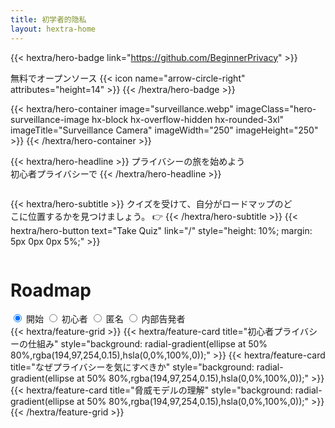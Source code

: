 ```yaml
---
title: 初学者的隐私
layout: hextra-home
---
```


{{< hextra/hero-badge link="https://github.com/BeginnerPrivacy" >}}
  <div class="hx-w-2 hx-h-2 hx-rounded-full hx-bg-primary-400"></div>
  <span>無料でオープンソース</span>
  {{< icon name="arrow-circle-right" attributes="height=14" >}}
{{< /hextra/hero-badge >}}

{{< hextra/hero-container
  image="surveillance.webp"
  imageClass="hero-surveillance-image hx-block hx-overflow-hidden hx-rounded-3xl"
  imageTitle="Surveillance Camera" 
  imageWidth="250" imageHeight="250" >}}
{{< /hextra/hero-container >}}

<div class="hx-mt-6 hx-mb-6">

{{< hextra/hero-headline >}}
  プライバシーの旅を始めよう&nbsp;<br class="sm:hx-block hx-hidden" />初心者プライバシーで
{{< /hextra/hero-headline >}}

</div>

<div class=" hero-take-quiz hx-mb-12" style="display: inline-flex; width: 100%;">

{{< hextra/hero-subtitle >}}
  クイズを受けて、自分がロードマップのど&nbsp;<br class="sm:hx-block hx-hidden" />こに位置するかを見つけましょう。 👉
{{< /hextra/hero-subtitle >}}
{{< hextra/hero-button text="Take Quiz" link="/" style="height: 10%; margin: 5px 0px 0px 5%;" >}}

</div>

<div class="hx-mt-6">
    <h1 class="hx-font-bold md:hx-text-5xl">Roadmap</h1>
    <div class="tabs">
      <input type="radio" id="radio-start" name="tabs" value="start" checked onclick="updateRoadmap()" />
      <label class="tab" for="radio-start">開始</label>
      <input type="radio" id="radio-normie" name="tabs" value="normie" onclick="updateRoadmap()" />
      <label class="tab" for="radio-normie">初心者</label>
      <input type="radio" id="radio-anonymous" name="tabs" value="anonymous" onclick="updateRoadmap()" />
      <label class="tab" for="radio-anonymous">匿名</label>
      <input type="radio" id="radio-whistleblower" name="tabs" value="whistleblower" onclick="updateRoadmap()" />
      <label class="tab" for="radio-whistleblower">内部告発者</label>
      <span class="glider"></span>
    </div>
  </div>
</div>

<div id="roadmapContent" class="hx-mt-4">
  <div id="startContent" class="roadmap-section">
    {{< hextra/feature-grid >}}
      {{< hextra/feature-card title="初心者プライバシーの仕組み" style="background: radial-gradient(ellipse at 50% 80%,rgba(194,97,254,0.15),hsla(0,0%,100%,0));" >}}
      {{< hextra/feature-card title="なぜプライバシーを気にすべきか" style="background: radial-gradient(ellipse at 50% 80%,rgba(194,97,254,0.15),hsla(0,0%,100%,0));" >}}
      {{< hextra/feature-card title="脅威モデルの理解" style="background: radial-gradient(ellipse at 50% 80%,rgba(194,97,254,0.15),hsla(0,0%,100%,0));" >}}
    {{< /hextra/feature-grid >}}
  </div>

  <div id="normieContent" class="roadmap-section" style="display:none;">
    {{< hextra/feature-grid >}}
      {{< hextra/feature-card title="近日公開！" style="background: radial-gradient(ellipse at 50% 80%,rgba(97, 254, 176, 0.15),hsla(0,0%,100%,0));" >}}
      {{< hextra/feature-card title="近日公開！" style="background: radial-gradient(ellipse at 50% 80%,rgba(97, 254, 176, 0.15),hsla(0,0%,100%,0));" >}}
      {{< hextra/feature-card title="近日公開！" style="background: radial-gradient(ellipse at 50% 80%,rgba(97, 254, 176, 0.15),hsla(0,0%,100%,0));" >}}
      {{< hextra/feature-card title="近日公開！" style="background: radial-gradient(ellipse at 50% 80%,rgba(97, 254, 176, 0.15),hsla(0,0%,100%,0));" >}}
      {{< hextra/feature-card title="近日公開！" style="background: radial-gradient(ellipse at 50% 80%,rgba(97, 254, 176, 0.15),hsla(0,0%,100%,0));" >}}
    {{< /hextra/feature-grid >}}
  </div>

  <div id="anonymousContent" class="roadmap-section" style="display:none;">
    {{< hextra/feature-grid >}}
      {{< hextra/feature-card title="近日公開！" style="background: radial-gradient(ellipse at 50% 80%,rgba(254, 225, 97, 0.15),hsla(0,0%,100%,0));" >}}
      {{< hextra/feature-card title="近日公開！" style="background: radial-gradient(ellipse at 50% 80%,rgba(254, 225, 97, 0.15),hsla(0,0%,100%,0));" >}}
      {{< hextra/feature-card title="近日公開！" style="background: radial-gradient(ellipse at 50% 80%,rgba(254, 225, 97, 0.15),hsla(0,0%,100%,0));" >}}
      {{< hextra/feature-card title="近日公開！" style="background: radial-gradient(ellipse at 50% 80%,rgba(254, 225, 97, 0.15),hsla(0,0%,100%,0));" >}}
      {{< hextra/feature-card title="近日公開！" style="background: radial-gradient(ellipse at 50% 80%,rgba(254, 225, 97, 0.15),hsla(0,0%,100%,0));" >}}
    {{< /hextra/feature-grid >}}
  </div>

  <div id="whistleblowerContent" class="roadmap-section" style="display:none;">
    {{< hextra/feature-grid >}}
      {{< hextra/feature-card title="近日公開！" style="background: radial-gradient(ellipse at 50% 80%,rgba(254, 128, 97, 0.15),hsla(0,0%,100%,0));" >}}
      {{< hextra/feature-card title="近日公開！" style="background: radial-gradient(ellipse at 50% 80%,rgba(254, 128, 97, 0.15),hsla(0,0%,100%,0));" >}}
      {{< hextra/feature-card title="近日公開！" style="background: radial-gradient(ellipse at 50% 80%,rgba(254, 128, 97, 0.15),hsla(0,0%,100%,0));" >}}
      {{< hextra/feature-card title="近日公開！" style="background: radial-gradient(ellipse at 50% 80%,rgba(254, 128, 97, 0.15),hsla(0,0%,100%,0));" >}}
      {{< hextra/feature-card title="近日公開！" style="background: radial-gradient(ellipse at 50% 80%,rgba(254, 128, 97, 0.15),hsla(0,0%,100%,0));" >}}
    {{< /hextra/feature-grid >}}
  </div>
</div>

<script>
function updateRoadmap() {
  const sections = document.querySelectorAll('.roadmap-section');
  sections.forEach(section => section.style.display = 'none');
  
  const selectedTab = document.querySelector('input[name="tabs"]:checked').value;
  document.getElementById(selectedTab + 'Content').style.display = 'block';
}
</script>
